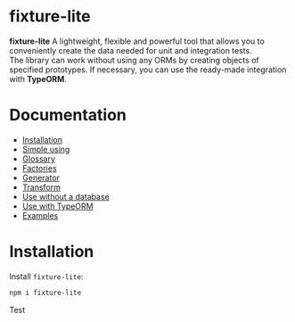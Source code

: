 # fixture-lite <!-- omit in toc -->

**fixture-lite** A lightweight, flexible and powerful tool that allows you to conveniently create the data needed for unit and integration tests.  
The library can work without using any ORMs by creating objects of specified prototypes. If necessary, you can use the ready-made integration with **TypeORM**.

# Documentation <!-- omit in toc -->

- [Installation](#installation)
- [Simple using](#simpleUsing)
- [Glossary](#glossary)
- [Factories](#factories)
- [Generator](#generator)
- [Transform](#transform)
- [Use without a database](#withoutDatabase)
- [Use with TypeORM](#simpleUsing)
- [Examples](#examples)

# Installation

Install `fixture-lite`:

```sh
npm i fixture-lite
```

Test
